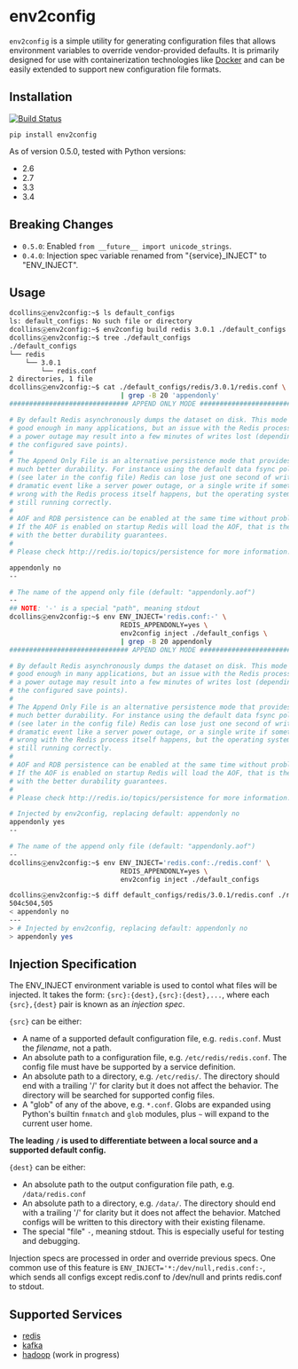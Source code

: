 # env2config

`env2config` is a simple utility for generating configuration files that allows environment variables to override vendor-provided defaults.  It is primarily designed for use with containerization technologies like [Docker](https://www.docker.com/) and can be easily extended to support new configuration file formats.

## Installation

[![Build Status](https://travis-ci.org/dacjames/env2config.svg?branch=master)](https://travis-ci.org/dacjames/env2config)

```
pip install env2config
```

As of version 0.5.0, tested with Python versions: 
* 2.6
* 2.7
* 3.3
* 3.4

## Breaking Changes

- `0.5.0`: Enabled `from __future__ import unicode_strings`.
- `0.4.0`: Injection spec variable renamed from "{service}\_INJECT" to "ENV\_INJECT".

## Usage

```sh
dcollinsⓔenv2config:~$ ls default_configs
ls: default_configs: No such file or directory
dcollinsⓔenv2config:~$ env2config build redis 3.0.1 ./default_configs
dcollinsⓔenv2config:~$ tree ./default_configs
./default_configs
└── redis
    └── 3.0.1
        └── redis.conf
2 directories, 1 file
dcollinsⓔenv2config:~$ cat ./default_configs/redis/3.0.1/redis.conf \
                            | grep -B 20 'appendonly'
############################## APPEND ONLY MODE ###############################

# By default Redis asynchronously dumps the dataset on disk. This mode is
# good enough in many applications, but an issue with the Redis process or
# a power outage may result into a few minutes of writes lost (depending on
# the configured save points).
#
# The Append Only File is an alternative persistence mode that provides
# much better durability. For instance using the default data fsync policy
# (see later in the config file) Redis can lose just one second of writes in a
# dramatic event like a server power outage, or a single write if something
# wrong with the Redis process itself happens, but the operating system is
# still running correctly.
#
# AOF and RDB persistence can be enabled at the same time without problems.
# If the AOF is enabled on startup Redis will load the AOF, that is the file
# with the better durability guarantees.
#
# Please check http://redis.io/topics/persistence for more information.

appendonly no
--

# The name of the append only file (default: "appendonly.aof")
--
## NOTE: '-' is a special "path", meaning stdout
dcollinsⓔenv2config:~$ env ENV_INJECT='redis.conf:-' \
                            REDIS_APPENDONLY=yes \
                            env2config inject ./default_configs \
                            | grep -B 20 appendonly
############################## APPEND ONLY MODE ###############################

# By default Redis asynchronously dumps the dataset on disk. This mode is
# good enough in many applications, but an issue with the Redis process or
# a power outage may result into a few minutes of writes lost (depending on
# the configured save points).
#
# The Append Only File is an alternative persistence mode that provides
# much better durability. For instance using the default data fsync policy
# (see later in the config file) Redis can lose just one second of writes in a
# dramatic event like a server power outage, or a single write if something
# wrong with the Redis process itself happens, but the operating system is
# still running correctly.
#
# AOF and RDB persistence can be enabled at the same time without problems.
# If the AOF is enabled on startup Redis will load the AOF, that is the file
# with the better durability guarantees.
#
# Please check http://redis.io/topics/persistence for more information.

# Injected by env2config, replacing default: appendonly no
appendonly yes
--

# The name of the append only file (default: "appendonly.aof")
--
dcollinsⓔenv2config:~$ env ENV_INJECT='redis.conf:./redis.conf' \
                            REDIS_APPENDONLY=yes \
                            env2config inject ./default_configs

dcollinsⓔenv2config:~$ diff default_configs/redis/3.0.1/redis.conf ./redis.conf
504c504,505
< appendonly no
---
> # Injected by env2config, replacing default: appendonly no
> appendonly yes
```

## Injection Specification

The ENV_INJECT environment variable is used to contol what files will be injected.  It takes the form: `{src}:{dest},{src}:{dest},...`, where each `{src},{dest}` pair is known as an *injection spec*.

`{src}` can be either:

- A name of a supported default configuration file, e.g. `redis.conf`.  Must the *filename*, not a path.
- An absolute path to a configuration file, e.g. `/etc/redis/redis.conf`.  The config file must have be supported by a service definition.
- An absolute path to a directory, e.g. `/etc/redis/`.  The directory should end with a trailing '/' for clarity but it does not affect the behavior.  The directory will be searched for supported config files.
- A "glob" of any of the above, e.g. `*.conf`.  Globs are expanded using Python's builtin `fnmatch` and `glob` modules, plus `~` will expand to the current user home.

**The leading `/` is used to differentiate between a local source and a supported default config.**

`{dest}` can be either:

- An absolute path to the output configuration file path, e.g. `/data/redis.conf`
- An absolute path to a directory, e.g. `/data/`.  The directory should end with a trailing '/' for clarity but it does not affect the behavior.  Matched configs will be written to this directory with their existing filename.
- The special "file" `-`, meaning stdout.  This is especially useful for testing and debugging.

Injection specs are processed in order and override previous specs.  One common use of this feature is `ENV_INJECT='*:/dev/null,redis.conf:-`, which sends all configs except redis.conf to /dev/null and prints redis.conf to stdout.


## Supported Services

- [redis](http://redis.io/)
- [kafka](https://kafka.apache.org/)
- [hadoop](https://hadoop.apache.org/) (work in progress)



